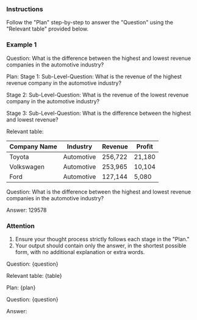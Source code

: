 ### Instructions
Follow the "Plan" step-by-step to answer the "Question" using the "Relevant table" provided below.

### Example 1 
Question: What is the difference between the highest and lowest revenue companies in the automotive industry?

Plan:
Stage 1:
Sub-Level-Question: What is the revenue of the highest revenue company in the automotive industry?

Stage 2:
Sub-Level-Question: What is the revenue of the lowest revenue company in the automotive industry?

Stage 3:
Sub-Level-Question: What is the difference between the highest and lowest revenue?

Relevant table:

| Company Name | Industry    | Revenue | Profit |
|--------------|-------------|---------|--------|
| Toyota       | Automotive  | 256,722 | 21,180 |
| Volkswagen   | Automotive  | 253,965 | 10,104 |
| Ford         | Automotive  | 127,144 | 5,080  |

Question: What is the difference between the highest and lowest revenue companies in the automotive industry?

Answer:
129578

### Attention
1. Ensure your thought process strictly follows each stage in the "Plan."
2. Your output should contain only the answer, in the shortest possible form, with no additional explanation or extra words.

Question:
{question}

Relevant table:
{table}

Plan:
{plan}

Question:
{question}

Answer:
